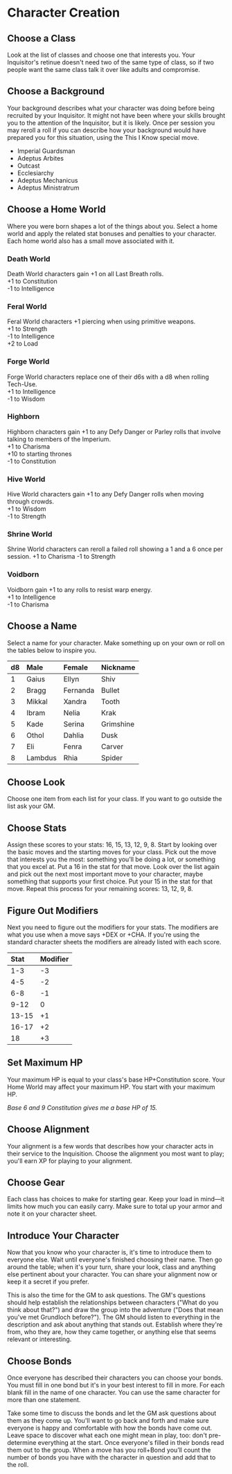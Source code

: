 # Character Creation

## Choose a Class
Look at the list of classes and choose one that interests you. Your Inquisitor's retinue doesn't need two of the same type of class, so if two people want the same class talk it over like adults and compromise.

## Choose a Background
Your background describes what your character was doing before being recruited by your Inquisitor. It might not have been where your skills brought you to the attention of the Inquisitor, but it is likely. Once per session you may reroll a roll if you can describe how your background would have prepared you for this situation, using the This I Know special move.

  - Imperial Guardsman
  - Adeptus Arbites
  - Outcast
  - Ecclesiarchy
  - Adeptus Mechanicus
  - Adeptus Ministratrum

## Choose a Home World
Where you were born shapes a lot of the things about you. Select a home world and apply the related stat bonuses and penalties to your character. Each home world also has a small move associated with it.

### Death World
Death World characters gain +1 on all Last Breath rolls.  
+1 to Constitution  
-1 to Intelligence  

### Feral World
Feral World characters +1 piercing when using primitive weapons.  
+1 to Strength  
-1 to Intelligence  
+2 to Load  

### Forge World
Forge World characters replace one of their d6s with a d8 when rolling Tech-Use.  
+1 to Intelligence  
-1 to Wisdom  

### Highborn
Highborn characters gain +1 to any Defy Danger or Parley rolls that involve talking to members of the Imperium.  
+1 to Charisma  
+10 to starting thrones  
-1 to Constitution  

### Hive World
Hive World characters gain +1 to any Defy Danger rolls when moving through crowds.  
+1 to Wisdom  
-1 to Strength  

### Shrine World
Shrine World characters can reroll a failed roll showing a 1 and a 6 once per session.
+1 to Charisma
-1 to Strength

### Voidborn
Voidborn gain +1 to any rolls to resist warp energy.  
+1 to Intelligence  
-1 to Charisma  

## Choose a Name
Select a name for your character. Make something up on your own or roll on the tables below to inspire you.

|d8|Male|Female|Nickname|
|:--|:--|:--|:--|
|1|Gaius|Ellyn|Shiv|
|2|Bragg|Fernanda|Bullet|
|3|Mikkal|Xandra|Tooth|
|4|Ibram|Nelia|Krak|
|5|Kade|Serina|Grimshine|
|6|Othol|Dahlia|Dusk|
|7|Eli|Fenra|Carver|
|8|Lambdus|Rhia|Spider|

## Choose Look
Choose one item from each list for your class. If you want to go outside the list ask your GM.

## Choose Stats
Assign these scores to your stats: 16, 15, 13, 12, 9, 8. Start by looking over the basic moves and the starting moves for your class. Pick out the move that interests you the most: something you’ll be doing a lot, or something that you excel at. Put a 16 in the stat for that move. Look over the list again and pick out the next most important move to your character, maybe something that supports your first choice. Put your 15 in the stat for that move. Repeat this process for your remaining scores: 13, 12, 9, 8.

## Figure Out Modifiers
Next you need to figure out the modifiers for your stats. The modifiers are what you use when a move says +DEX or +CHA. If you're using the standard character sheets the modifiers are already listed with each score.

|Stat|Modifier|
|:--|:--|
|1-3|-3|
|4-5|-2|
|6-8|-1|
|9-12|0|
|13-15|+1|
|16-17|+2|
|18|+3|

## Set Maximum HP
Your maximum HP is equal to your class's base HP+Constitution score. Your Home World may affect your maximum HP. You start with your maximum HP.

*Base 6 and 9 Constitution gives me a base HP of 15.*

## Choose Alignment
Your alignment is a few words that describes how your character acts in their service to the Inquisition. Choose the alignment you most want to play; you'll earn XP for playing to your alignment.

## Choose Gear
Each class has choices to make for starting gear. Keep your load in mind—it limits how much you can easily carry. Make sure to total up your armor and note it on your character sheet.

## Introduce Your Character
Now that you know who your character is, it's time to introduce them to everyone else. Wait until everyone's finished choosing their name. Then go around the table; when it's your turn, share your look, class and anything else pertinent about your character. You can share your alignment now or keep it a secret if you prefer.

This is also the time for the GM to ask questions. The GM's questions should help establish the relationships between characters ("What do you think about that?") and draw the group into the adventure ("Does that mean you've met Grundloch before?"). The GM should listen to everything in the description and ask about anything that stands out. Establish where they're from, who they are, how they came together, or anything else that seems relevant or interesting.

## Choose Bonds
Once everyone has described their characters you can choose your bonds. You must fill in one bond but it's in your best interest to fill in more. For each blank fill in the name of one character. You can use the same character for more than one statement.

Take some time to discuss the bonds and let the GM ask questions about them as they come up. You'll want to go back and forth and make sure everyone is happy and comfortable with how the bonds have come out. Leave space to discover what each one might mean in play, too: don't pre-determine everything at the start. Once everyone's filled in their bonds read them out to the group. When a move has you roll+Bond you’ll count the number of bonds you have with the character in question and add that to the roll.
